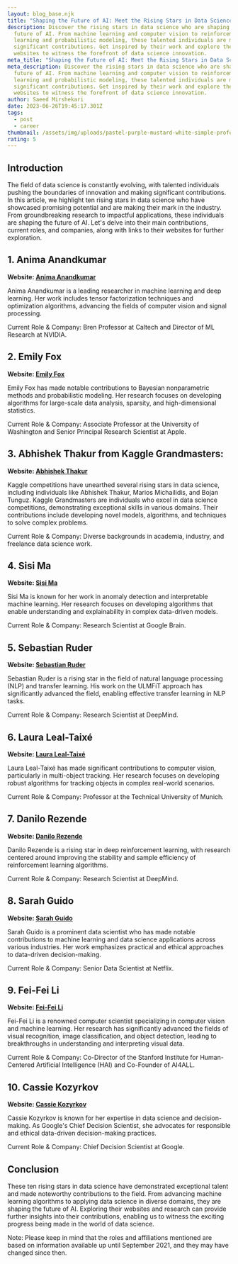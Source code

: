 ```yaml
---
layout: blog_base.njk
title: "Shaping the Future of AI: Meet the Rising Stars in Data Science"
description: Discover the rising stars in data science who are shaping the
  future of AI. From machine learning and computer vision to reinforcement
  learning and probabilistic modeling, these talented individuals are making
  significant contributions. Get inspired by their work and explore their
  websites to witness the forefront of data science innovation.
meta_title: "Shaping the Future of AI: Meet the Rising Stars in Data Science"
meta_description: Discover the rising stars in data science who are shaping the
  future of AI. From machine learning and computer vision to reinforcement
  learning and probabilistic modeling, these talented individuals are making
  significant contributions. Get inspired by their work and explore their
  websites to witness the forefront of data science innovation.
author: Saeed Mirshekari
date: 2023-06-26T19:45:17.301Z
tags:
  - post
  - career
thumbnail: /assets/img/uploads/pastel-purple-mustard-white-simple-professional-employment-linkedin-profile-picture-1-.jpg
rating: 5
---
```

<h2>Introduction</h2>

The field of data science is constantly evolving, with talented individuals pushing the boundaries of innovation and making significant contributions. In this article, we highlight ten rising stars in data science who have showcased promising potential and are making their mark in the industry. From groundbreaking research to impactful applications, these individuals are shaping the future of AI. Let's delve into their main contributions, current roles, and companies, along with links to their websites for further exploration.



<h2>1. Anima Anandkumar</h2>

**Website: [Anima Anandkumar](http://tensorlab.cms.caltech.edu/users/anima/)**



Anima Anandkumar is a leading researcher in machine learning and deep learning. Her work includes tensor factorization techniques and optimization algorithms, advancing the fields of computer vision and signal processing.



Current Role & Company: Bren Professor at Caltech and Director of ML Research at NVIDIA.



<h2>2. Emily Fox</h2>

**Website: [Emily Fox](https://homes.cs.washington.edu/~ebfox/)**

Emily Fox has made notable contributions to Bayesian nonparametric methods and probabilistic modeling. Her research focuses on developing algorithms for large-scale data analysis, sparsity, and high-dimensional statistics.



Current Role & Company: Associate Professor at the University of Washington and Senior Principal Research Scientist at Apple.



<h2>3. Abhishek Thakur from Kaggle Grandmasters:</h2>

**Website: [Abhishek Thakur](https://www.youtube.com/AbhishekThakurAbhi)**



Kaggle competitions have unearthed several rising stars in data science, including individuals like Abhishek Thakur, Marios Michailidis, and Bojan Tunguz. Kaggle Grandmasters are individuals who excel in data science competitions, demonstrating exceptional skills in various domains. Their contributions include developing novel models, algorithms, and techniques to solve complex problems.

Current Role & Company: Diverse backgrounds in academia, industry, and freelance data science work.



<h2>4. Sisi Ma</h2>

**Website: [Sisi Ma](https://healthinformatics.umn.edu/staff/sisi-ma)**



Sisi Ma is known for her work in anomaly detection and interpretable machine learning. Her research focuses on developing algorithms that enable understanding and explainability in complex data-driven models.



Current Role & Company: Research Scientist at Google Brain.

<h2>5. Sebastian Ruder</h2>

**Website: [Sebastian Ruder](http://ruder.io/)**

Sebastian Ruder is a rising star in the field of natural language processing (NLP) and transfer learning. His work on the ULMFiT approach has significantly advanced the field, enabling effective transfer learning in NLP tasks.



Current Role & Company: Research Scientist at DeepMind.



<h2>6. Laura Leal-Taixé</h2>

**Website: [Laura Leal-Taixé](https://dvl.in.tum.de/team/lealtaixe/)**

Laura Leal-Taixé has made significant contributions to computer vision, particularly in multi-object tracking. Her research focuses on developing robust algorithms for tracking objects in complex real-world scenarios.

Current Role & Company: Professor at the Technical University of Munich.



<h2>7. Danilo Rezende</h2>

**Website: [Danilo Rezende](https://danilorezende.com/about/)**



Danilo Rezende is a rising star in deep reinforcement learning, with research centered around improving the stability and sample efficiency of reinforcement learning algorithms.



Current Role & Company: Research Scientist at DeepMind.

<h2>8. Sarah Guido</h2>

**Website: [Sarah Guido](https://www.linkedin.com/in/sarahguido/)**



Sarah Guido is a prominent data scientist who has made notable contributions to machine learning and data science applications across various industries. Her work emphasizes practical and ethical approaches to data-driven decision-making.



Current Role & Company: Senior Data Scientist at Netflix.

<h2>9. Fei-Fei Li</h2>

**Website: [Fei-Fei Li](http://ai.stanford.edu/~feifeili/)**



Fei-Fei Li is a renowned computer scientist specializing in computer vision and machine learning. Her research has significantly advanced the fields of visual recognition, image classification, and object detection, leading to breakthroughs in understanding and interpreting visual data.

Current Role & Company: Co-Director of the Stanford Institute for Human-Centered Artificial Intelligence (HAI) and Co-Founder of AI4ALL.



<h2>10. Cassie Kozyrkov</h2>

**Website: [Cassie Kozyrkov](https://www.linkedin.com/in/kozyrkov/)**



Cassie Kozyrkov is known for her expertise in data science and decision-making. As Google's Chief Decision Scientist, she advocates for responsible and ethical data-driven decision-making practices.



Current Role & Company: Chief Decision Scientist at Google.

<h2>Conclusion</h2>

These ten rising stars in data science have demonstrated exceptional talent and made noteworthy contributions to the field. From advancing machine learning algorithms to applying data science in diverse domains, they are shaping the future of AI. Exploring their websites and research can provide further insights into their contributions, enabling us to witness the exciting progress being made in the world of data science.



Note: Please keep in mind that the roles and affiliations mentioned are based on information available up until September 2021, and they may have changed since then.